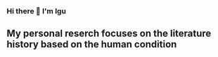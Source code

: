 ### Hi there 👋 I'm Igu
## My personal reserch focuses on the literature history based on the human condition
<!--

## My personal reserch focuses on the literature history based on the human condition
**IguBellart/IguBellart** is a ✨ _special_ ✨ repository because its `README.md` (this file) appears on your GitHub profile.

Here are some ideas to get you started:

- 🔭 I’m currently working on ... 
- 🌱 I’m currently learning ... modern literature because my TFG
- 👯 I’m looking to collaborate on ... 
- 🤔 I’m looking for help with ... 
- 💬 Ask me about ... 
- 📫 How to reach me: ... anna.bellart01@estudiant.upf.edu
- 😄 Pronouns: ...
- ⚡ Fun fact: ...
-->

